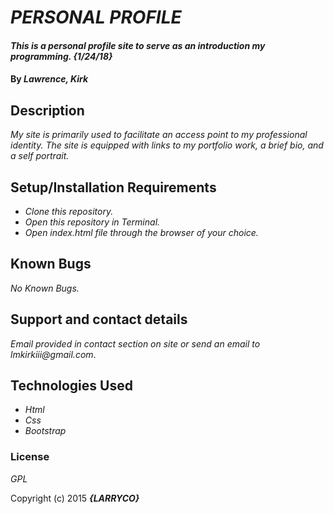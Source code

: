 # _PERSONAL PROFILE_

#### _This is a personal profile site to serve as an introduction my programming. {1/24/18}_

#### By _**Lawrence, Kirk**_

## Description

_My site is primarily used to facilitate an access point to my professional identity. The site is equipped with links to my portfolio work, a brief bio, and a self portrait._

## Setup/Installation Requirements

* _Clone this repository._
* _Open this repository in Terminal._
* _Open index.html file through the browser of your choice._

## Known Bugs

_No Known Bugs._

## Support and contact details

_Email provided in contact section on site or send an email to lmkirkiii@gmail.com_.

## Technologies Used

* _Html_
* _Css_
* _Bootstrap_

### License

*GPL*

Copyright (c) 2015 **_{LARRYCO}_**

